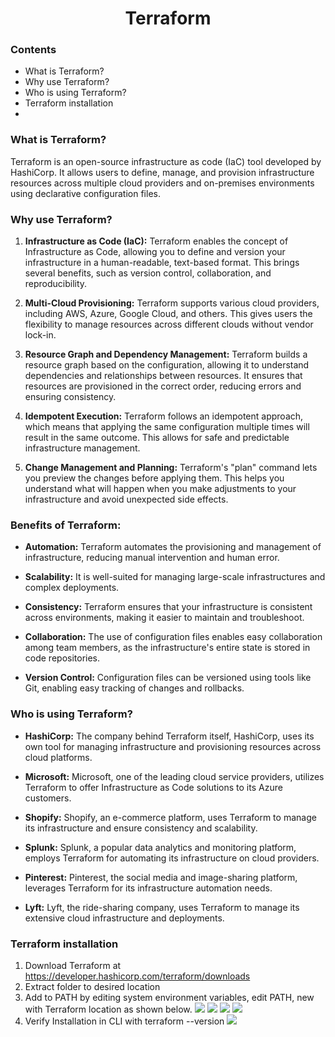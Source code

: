 <h1 style="text-align: center;">Terraform</h1>

### Contents
* What is Terraform?
* Why use Terraform?
* Who is using Terraform?
* Terraform installation
* 
### What is Terraform?
Terraform is an open-source infrastructure as code (IaC) tool developed by HashiCorp. It allows users to define, manage, and provision infrastructure resources across multiple cloud providers and on-premises environments using declarative configuration files.

### Why use Terraform?
1. **Infrastructure as Code (IaC):** Terraform enables the concept of Infrastructure as Code, allowing you to define and version your infrastructure in a human-readable, text-based format. This brings several benefits, such as version control, collaboration, and reproducibility.

2. **Multi-Cloud Provisioning:** Terraform supports various cloud providers, including AWS, Azure, Google Cloud, and others. This gives users the flexibility to manage resources across different clouds without vendor lock-in.

3. **Resource Graph and Dependency Management:** Terraform builds a resource graph based on the configuration, allowing it to understand dependencies and relationships between resources. It ensures that resources are provisioned in the correct order, reducing errors and ensuring consistency.

4. **Idempotent Execution:** Terraform follows an idempotent approach, which means that applying the same configuration multiple times will result in the same outcome. This allows for safe and predictable infrastructure management.

5. **Change Management and Planning:** Terraform's "plan" command lets you preview the changes before applying them. This helps you understand what will happen when you make adjustments to your infrastructure and avoid unexpected side effects.

### Benefits of Terraform:
- **Automation:** Terraform automates the provisioning and management of infrastructure, reducing manual intervention and human error.

- **Scalability:** It is well-suited for managing large-scale infrastructures and complex deployments.

- **Consistency:** Terraform ensures that your infrastructure is consistent across environments, making it easier to maintain and troubleshoot.

- **Collaboration:** The use of configuration files enables easy collaboration among team members, as the infrastructure's entire state is stored in code repositories.

- **Version Control:** Configuration files can be versioned using tools like Git, enabling easy tracking of changes and rollbacks.

### Who is using Terraform?

- **HashiCorp:** The company behind Terraform itself, HashiCorp, uses its own tool for managing infrastructure and provisioning resources across cloud platforms.

- **Microsoft:** Microsoft, one of the leading cloud service providers, utilizes Terraform to offer Infrastructure as Code solutions to its Azure customers.

- **Shopify:** Shopify, an e-commerce platform, uses Terraform to manage its infrastructure and ensure consistency and scalability.

- **Splunk:** Splunk, a popular data analytics and monitoring platform, employs Terraform for automating its infrastructure on cloud providers.

- **Pinterest:** Pinterest, the social media and image-sharing platform, leverages Terraform for its infrastructure automation needs.

- **Lyft:** Lyft, the ride-sharing company, uses Terraform to manage its extensive cloud infrastructure and deployments.

### Terraform installation
1. Download Terraform at https://developer.hashicorp.com/terraform/downloads
2. Extract folder to desired location
3. Add to PATH by editing system environment variables, edit PATH, new with Terraform location as shown below.
![](https://i.imgur.com/kSqc6jf.png)
![](https://i.imgur.com/wc1wOps.png)
![](https://i.imgur.com/HKEBXe7.png)
![](https://i.imgur.com/hg5qgiD.png)
4. Verify Installation in CLI with terraform --version
![](https://i.imgur.com/jPvbqBD.png)
